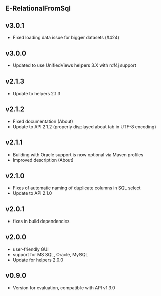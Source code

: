 E-RelationalFromSql
----------

v3.0.1
---
* Fixed loading data issue for bigger datasets (#424)

v3.0.0
---
* Updated to use UnifiedViews helpers 3.X with rdf4j support

v2.1.3
---
* Update to helpers 2.1.3

v2.1.2
---
* Fixed documentation (About)
* Update to API 2.1.2 (properly displayed about tab in UTF-8 encoding)

v2.1.1
---
* Building with Oracle support is now optional via Maven profiles
* Improved description (About)

v2.1.0
---
* Fixes of automatic naming of duplicate columns in SQL select
* Update to API 2.1.0

v2.0.1
---
* fixes in build dependencies

v2.0.0
---
* user-friendly GUI
* support for MS SQL, Oracle, MySQL
* Update for helpers 2.0.0

v0.9.0
---
* Version for evaluation, compatible with API v1.3.0

